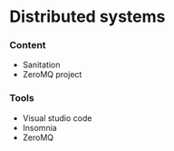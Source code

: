 # Distributed systems

### Content

- Sanitation
- ZeroMQ project

### Tools

- Visual studio code
- Insomnia
- ZeroMQ
